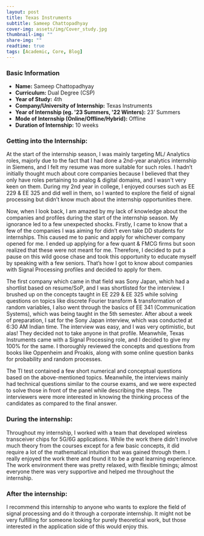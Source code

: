 ```yaml
---
layout: post
title: Texas Instruments
subtitle: Sameep Chattopadhyay
cover-img: assets/img/Cover_study.jpg
thumbnail-img: ""
share-img: ""
readtime: true
tags: [Academic, Core, Blog]
---
```


### Basic Information

- **Name:** Sameep Chattopadhyay
- **Curriculum:** Dual Degree (CSP)
- **Year of Study:** 4th
- **Company/University of Internship:** Texas Instruments
- **Year of Internship (eg. '23 Summers, '22 Winters):** 23’ Summers
- **Mode of Internship (Online/Offline/Hybrid):** Offline
- **Duration of Internship:** 10 weeks

### Getting into the Internship: 

At the start of the internship season, I was mainly targeting ML/ Analytics roles, majorly due to the fact that I had done a 2nd-year analytics internship in Siemens, and I felt my resume was more suitable for such roles. I hadn’t initially thought much about core companies because I believed that they only have roles pertaining to analog & digital domains, and I wasn't very keen on them. During my 2nd year in college, I enjoyed courses such as EE 229 & EE 325 and did well in them, so I wanted to explore the field of signal processing but didn’t know much about the internship opportunities there.

Now, when I look back, I am amazed by my lack of knowledge about the companies and profiles during the start of the internship season. My ignorance led to a few unexpected shocks. Firstly, I came to know that a few of the companies I was aiming for didn’t even take DD students for internships. This caused me to panic and apply for whichever company opened for me. I ended up applying for a few quant & FMCG firms but soon realized that these were not meant for me. Therefore, I decided to put a pause on this wild goose chase and took this opportunity to educate myself by speaking with a few seniors. That’s how I got to know about companies with Signal Processing profiles and decided to apply for them.

The first company which came in that field was Sony Japan, which had a shortlist based on resume/SoP, and I was shortlisted for the interview. I brushed up on the concepts taught in EE 229 & EE 325 while solving questions on topics like discrete Fourier transform & transformation of random variables, I also went through the basics of EE 341 (Communication Systems), which was being taught in the 5th semester. After about a week of preparation, I sat for the Sony Japan interview, which was conducted at 6:30 AM Indian time. The interview was easy, and I was very optimistic, but alas! They decided not to take anyone in that profile. Meanwhile, Texas Instruments came with a Signal Processing role, and I decided to give my 100% for the same. I thoroughly reviewed the concepts and questions from books like Oppenheim and Proakis, along with some online question banks for probability and random processes.

The TI test contained a few short numerical and conceptual questions based on the above-mentioned topics. Meanwhile, the interviews mainly had technical questions similar to the course exams, and we were expected to solve those in front of the panel while describing the steps. The interviewers were more interested in knowing the thinking process of the candidates as compared to the final answer.

### During the internship:

Throughout my internship, I worked with a team that developed wireless transceiver chips for 5G/6G applications. While the work there didn't involve much theory from the courses except for a few basic concepts, it did require a lot of the mathematical intuition that was gained through them. I really enjoyed the work there and found it to be a great learning experience. The work environment there was pretty relaxed, with flexible timings; almost everyone there was very supportive and helped me throughout the internship.


### After the internship:

I recommend this internship to anyone who wants to explore the field of signal processing and do it through a corporate internship. It might not be very fulfilling for someone looking for purely theoretical work, but those interested in the application side of this would enjoy this.